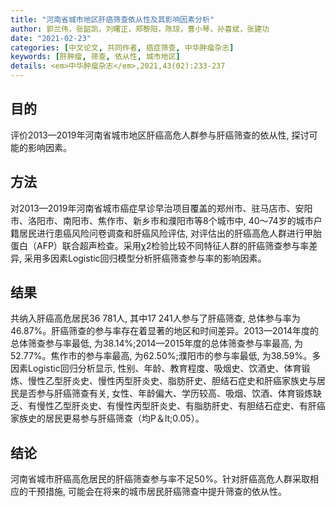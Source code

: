 ```yaml
---
title: "河南省城市地区肝癌筛查依从性及其影响因素分析"
author: 郭兰伟，张韶凯，刘曙正，郑黎阳，陈琼，曹小琴，孙喜斌，张建功
date: "2021-02-23"
categories: [中文论文, 共同作者, 癌症筛查, 中华肿瘤杂志]
keywords: [肝肿瘤, 筛查, 依从性, 城市地区]
details: <em>中华肿瘤杂志</em>,2021,43(02):233-237
---
```

## 目的
评价2013—2019年河南省城市地区肝癌高危人群参与肝癌筛查的依从性, 探讨可能的影响因素。

## 方法
对2013—2019年河南省城市癌症早诊早治项目覆盖的郑州市、驻马店市、安阳市、洛阳市、南阳市、焦作市、新乡市和濮阳市等8个城市中, 40～74岁的城市户籍居民进行患癌风险问卷调查和肝癌风险评估, 对评估出的肝癌高危人群进行甲胎蛋白（AFP）联合超声检查。采用χ2检验比较不同特征人群的肝癌筛查参与率差异, 采用多因素Logistic回归模型分析肝癌筛查参与率的影响因素。

## 结果
共纳入肝癌高危居民36 781人, 其中17 241人参与了肝癌筛查, 总体参与率为46.87%。肝癌筛查的参与率存在着显著的地区和时间差异。2013—2014年度的总体筛查参与率最低, 为38.14%;2014—2015年度的总体筛查参与率最高, 为52.77%。焦作市的参与率最高, 为62.50%;濮阳市的参与率最低, 为38.59%。多因素Logistic回归分析显示, 性别、年龄、教育程度、吸烟史、饮酒史、体育锻炼、慢性乙型肝炎史、慢性丙型肝炎史、脂肪肝史、胆结石症史和肝癌家族史与居民是否参与肝癌筛查有关, 女性、年龄偏大、学历较高、吸烟、饮酒、体育锻炼缺乏、有慢性乙型肝炎史、有慢性丙型肝炎史、有脂肪肝史、有胆结石症史、有肝癌家族史的居民更易参与肝癌筛查（均P＆lt;0.05）。

## 结论
河南省城市肝癌高危居民的肝癌筛查参与率不足50%。针对肝癌高危人群采取相应的干预措施, 可能会在将来的城市居民肝癌筛查中提升筛查的依从性。